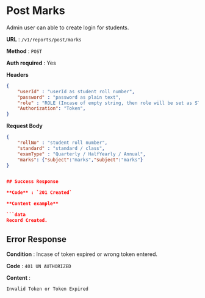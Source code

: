 
# Post Marks

Admin user can able to create login for students.

**URL** : `/v1/reports/post/marks`

**Method** : `POST`

**Auth required** : Yes

**Headers**

```json
{
    "userId" : "userId as student roll number",
    "password" : "password as plain text",
    "role" : "ROLE (Incase of empty string, then role will be set as STUDENT)",
    "Authorization": "Token",
}
```

**Request Body**
```json
{
    "rollNo" : "student roll number",
    "standard" : "standard / class",
    "examType" : "Quarterly / HalfYearly / Annual",
    "marks": {"subject":"marks","subject":"marks"}
}


## Success Response

**Code** : `201 Created`

**Content example**

```data
Record Created.
```

## Error Response

**Condition** : Incase of token expired or wrong token entered.

**Code** : `401 UN AUTHORIZED`

**Content** :

```Data
Invalid Token or Token Expired
```

